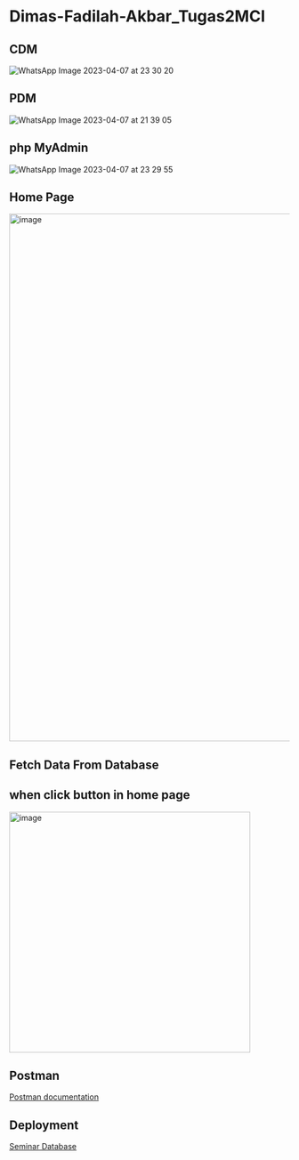 # Dimas-Fadilah-Akbar_Tugas2MCI

## CDM

![WhatsApp Image 2023-04-07 at 23 30 20](https://user-images.githubusercontent.com/89715780/230708025-29763561-437f-422f-a703-359c6556499a.jpeg)

## PDM

![WhatsApp Image 2023-04-07 at 21 39 05](https://user-images.githubusercontent.com/89715780/230708010-02574169-424c-4aa1-a9b1-5bdb8a9346fd.jpeg)

## php MyAdmin

![WhatsApp Image 2023-04-07 at 23 29 55](https://user-images.githubusercontent.com/89715780/230708044-592254d4-d35d-4fe1-bae8-3851774089ae.jpeg)

## Home Page

<img width="949" alt="image" src="https://user-images.githubusercontent.com/110233575/230745043-bd750676-300c-41fc-b834-f807bf4b0f4f.png">

## Fetch Data From Database
## when click button in home page

<img width="433" alt="image" src="https://user-images.githubusercontent.com/110233575/230745141-a365ef0a-f0a5-4858-993b-72f3a75330f9.png">

## Postman

<a href="https://documenter.getpostman.com/view/25228497/2s93XsXkmV">Postman documentation</a>


## Deployment 
<a href="https://seminar-backend-database-production.up.railway.app/">Seminar Database</a>
